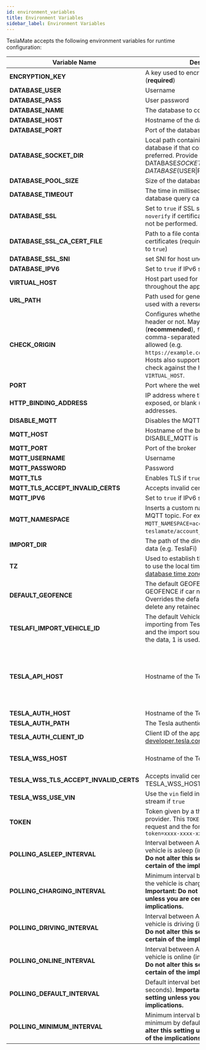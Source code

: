 ```yaml
---
id: environment_variables
title: Environment Variables
sidebar_label: Environment Variables
---
```


TeslaMate accepts the following environment variables for runtime configuration:

| Variable Name                          | Description                                                                                                                                                                                                                                                                                                      | Default Value                                                                                                                                                       |
| -------------------------------------- | ---------------------------------------------------------------------------------------------------------------------------------------------------------------------------------------------------------------------------------------------------------------------------------------------------------------- | ------------------------------------------------------------------------------------------------------------------------------------------------------------------- |
| **ENCRYPTION_KEY**                     | A key used to encrypt the Tesla API tokens (**required**)                                                                                                                                                                                                                                                        |                                                                                                                                                                     |
| **DATABASE_USER**                      | Username                                                                                                                                                                                                                                                                                                         |                                                                                                                                                                     |
| **DATABASE_PASS**                      | User password                                                                                                                                                                                                                                                                                                    |                                                                                                                                                                     |
| **DATABASE_NAME**                      | The database to connect to                                                                                                                                                                                                                                                                                       |                                                                                                                                                                     |
| **DATABASE_HOST**                      | Hostname of the database server                                                                                                                                                                                                                                                                                  |                                                                                                                                                                     |
| **DATABASE_PORT**                      | Port of the database server                                                                                                                                                                                                                                                                                      | 5432                                                                                                                                                                |
| **DATABASE_SOCKET_DIR**                | Local path containing UNIX socket for database if that connection mechanic is preferred. Provide one of DATABASE*SOCKET_DIR and DATABASE*(USER\|PASS\|HOST\|PORT)                                                                                                                                                |                                                                                                                                                                     |
| **DATABASE_POOL_SIZE**                 | Size of the database connection pool                                                                                                                                                                                                                                                                             | 10                                                                                                                                                                  |
| **DATABASE_TIMEOUT**                   | The time in milliseconds to wait for database query calls to finish                                                                                                                                                                                                                                              | 60000                                                                                                                                                               |
| **DATABASE_SSL**                       | Set to `true` if SSL should be enabled or `noverify` if certificate verification should not be performed.                                                                                                                                                                                                        | false                                                                                                                                                               |
| **DATABASE_SSL_CA_CERT_FILE**          | Path to a file containing PEM-encoded CA certificates (required if `DATABASE_SSL` is set to `true`)                                                                                                                                                                                                              |                                                                                                                                                                     |
| **DATABASE_SSL_SNI**                   | set SNI for host undel ssl mode                                                                                                                                                                                                                                                                                  |                                                                                                                                                                     |
| **DATABASE_IPV6**                      | Set to `true` if IPv6 should be used                                                                                                                                                                                                                                                                             | false                                                                                                                                                               |
| **VIRTUAL_HOST**                       | Host part used for generating URLs throughout the app                                                                                                                                                                                                                                                            | localhost                                                                                                                                                           |
| **URL_PATH**                           | Path used for generating URLs (can be used with a reverse proxy)                                                                                                                                                                                                                                                 | /                                                                                                                                                                   |
| **CHECK_ORIGIN**                       | Configures whether to check the origin header or not. May be `true` (**recommended**), `false` (_default_) or a comma-separated list of hosts that are allowed (e.g. `https://example.com,//another.com:8080`). Hosts also support wildcards. If `true`, it will check against the host value in `VIRTUAL_HOST`. | false                                                                                                                                                               |
| **PORT**                               | Port where the web interface is exposed                                                                                                                                                                                                                                                                          | 4000                                                                                                                                                                |
| **HTTP_BINDING_ADDRESS**               | IP address where the web interface is exposed, or blank (_default_) meaning all addresses.                                                                                                                                                                                                                       |                                                                                                                                                                     |
| **DISABLE_MQTT**                       | Disables the MQTT feature if `true`                                                                                                                                                                                                                                                                              | false                                                                                                                                                               |
| **MQTT_HOST**                          | Hostname of the broker (**required** unless DISABLE_MQTT is `true`)                                                                                                                                                                                                                                              |                                                                                                                                                                     |
| **MQTT_PORT**                          | Port of the broker                                                                                                                                                                                                                                                                                               | 1883 (8883 for MQTT over TLS)                                                                                                                                       |
| **MQTT_USERNAME**                      | Username                                                                                                                                                                                                                                                                                                         |                                                                                                                                                                     |
| **MQTT_PASSWORD**                      | Password                                                                                                                                                                                                                                                                                                         |                                                                                                                                                                     |
| **MQTT_TLS**                           | Enables TLS if `true`                                                                                                                                                                                                                                                                                            | false                                                                                                                                                               |
| **MQTT_TLS_ACCEPT_INVALID_CERTS**      | Accepts invalid certificates if `true`                                                                                                                                                                                                                                                                           | false                                                                                                                                                               |
| **MQTT_IPV6**                          | Set to `true` if IPv6 should be used                                                                                                                                                                                                                                                                             | false                                                                                                                                                               |
| **MQTT_NAMESPACE**                     | Inserts a custom namespace into the MQTT topic. For example, with `MQTT_NAMESPACE=account_0`: `teslamate/account_0/cars/$car_id/state`.                                                                                                                                                                          |                                                                                                                                                                     |
| **IMPORT_DIR**                         | The path of the directory for the import of data (e.g. TeslaFi)                                                                                                                                                                                                                                                  | ./import                                                                                                                                                            |
| **TZ**                                 | Used to establish the local time zone, e.g. to use the local time in logs. See [List of tz database time zones](https://en.wikipedia.org/wiki/List_of_tz_database_time_zones).                                                                                                                                   |                                                                                                                                                                     |
| **DEFAULT_GEOFENCE**                   | The default GEOFENCE to send via GEOFENCE if car not in geofence. Overrides the default of "" which will delete any retained value.                                                                                                                                                                              | "" (no quotes)                                                                                                                                                      |
| **TESLAFI_IMPORT_VEHICLE_ID**          | The default Vehicle ID used when importing from TeslaFi. If it is not defined and the import source does not contain the data, 1 is used.                                                                                                                                                                        |                                                                                                                                                                     |
| **TESLA_API_HOST**                     | Hostname of the Tesla API                                                                                                                                                                                                                                                                                        | [https://owner-api.teslamotors.com](https://owner-api.teslamotors.com) (or for chinese: [https://owner-api.vn.cloud.tesla.cn](https://owner-api.vn.cloud.tesla.cn)) |
| **TESLA_AUTH_HOST**                    | Hostname of the Tesla authentication API                                                                                                                                                                                                                                                                         | <https://auth.tesla.com>                                                                                                                                            |
| **TESLA_AUTH_PATH**                    | The Tesla authentication path                                                                                                                                                                                                                                                                                    | /oauth2/v3                                                                                                                                                          |
| **TESLA_AUTH_CLIENT_ID**               | Client ID of the application registered on [developer.tesla.com](https://developer.tesla.com)                                                                                                                                                                                                                    | ownerapi                                                                                                                                                            |
| **TESLA_WSS_HOST**                     | Hostname of the Tesla streaming                                                                                                                                                                                                                                                                                  | wss://streaming.vn.teslamotors.com (or for chinese: wss://streaming.vn.cloud.tesla.cn)                                                                              |
| **TESLA_WSS_TLS_ACCEPT_INVALID_CERTS** | Accepts invalid certificates on TESLA_WSS_HOST if `true`                                                                                                                                                                                                                                                         |                                                                                                                                                                     |
| **TESLA_WSS_USE_VIN**                  | Use the `vin` field instead of `vid` to connect stream if `true`                                                                                                                                                                                                                                                 |                                                                                                                                                                     |
| **TOKEN**                              | Token given by a third party Tesla API provider. This `TOKEN` is added to each API request and the format must be `?token=xxxx-xxxx-xxxx`                                                                                                                                                                        |                                                                                                                                                                     |
| **POLLING_ASLEEP_INTERVAL**            | Interval between API fetch when the vehicle is asleep (in seconds). **Important: Do not alter this setting unless you are certain of the implications.**                                                                                                                                                         | 30                                                                                                                                                                  |
| **POLLING_CHARGING_INTERVAL**          | Minimum interval between API fetch when the vehicle is charging (in seconds). **Important: Do not alter this setting unless you are certain of the implications.**                                                                                                                                               | 5                                                                                                                                                                   |
| **POLLING_DRIVING_INTERVAL**           | Interval between API fetch when the vehicle is driving (in seconds). **Important: Do not alter this setting unless you are certain of the implications.**                                                                                                                                                        | 2.5                                                                                                                                                                 |
| **POLLING_ONLINE_INTERVAL**            | Interval between API fetch when the vehicle is online (in seconds). **Important: Do not alter this setting unless you are certain of the implications.**                                                                                                                                                         | 60                                                                                                                                                                  |
| **POLLING_DEFAULT_INTERVAL**           | Default interval between API fetch (in seconds). **Important: Do not alter this setting unless you are certain of the implications.**                                                                                                                                                                            | 15                                                                                                                                                                  |
| **POLLING_MINIMUM_INTERVAL**           | Minimum interval between API fetch. No minimum by default. **Important: Do not alter this setting unless you are certain of the implications.**                                                                                                                                                                  | 0                                                                                                                                                                   |
